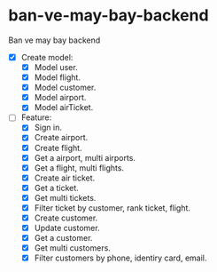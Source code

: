 # ban-ve-may-bay-backend
Ban ve may bay backend
* [x] Create model:
  * [x] Model user.
  * [x] Model flight.
  * [x] Model customer.
  * [x] Model airport.
  * [x] Model airTicket.

* [ ] Feature:
  * [x] Sign in.
  * [x] Create airport.
  * [x] Create flight.
  * [x] Get a airport, multi airports.
  * [x] Get a flight, multi flights. 
  * [x] Create air ticket.
  * [x] Get a ticket.
  * [x] Get multi tickets.
  * [x] Filter ticket by customer, rank ticket, flight.
  * [x] Create customer.
  * [x] Update customer.
  * [x] Get a customer.
  * [x] Get multi customers.
  * [x] Filter customers by phone, identiry card, email.